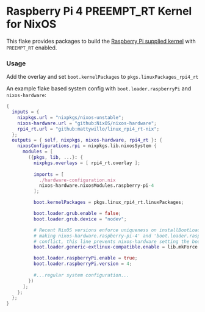 # Raspberry Pi 4 PREEMPT_RT Kernel for NixOS
This flake provides packages to build the [Raspberry Pi supplied kernel](https://github.com/raspberrypi/linux) with `PREEMPT_RT` enabled.

### Usage
Add the overlay and set `boot.kernelPackages` to `pkgs.linuxPackages_rpi4_rt`

An example flake based system config with `boot.loader.raspberryPi` and `nixos-hardware`:

``` nix
{
  inputs = {
    nixpkgs.url = "nixpkgs/nixos-unstable";
    nixos-hardware.url = "github:NixOS/nixos-hardware";
    rpi4_rt.url = "github:mattywillo/linux_rpi4_rt-nix";
  };
  outputs = { self, nixpkgs, nixos-hardware, rpi4_rt }: {
    nixosConfigurations.rpi = nixpkgs.lib.nixosSystem {
      modules = [ 
        ({pkgs, lib, ...}: { 
          nixpkgs.overlays = [ rpi4_rt.overlay ]; 
          
          imports = [
            ./hardware-configuration.nix
            nixos-hardware.nixosModules.raspberry-pi-4
          ];

          boot.kernelPackages = pkgs.linux_rpi4_rt.linuxPackages;

          boot.loader.grub.enable = false;
          boot.loader.grub.device = "nodev";

          # Recent NixOS versions enforce uniqueness on installBootLoader
          # making nixos-hardware.raspberry-pi-4' and 'boot.loader.raspberryPi'
          # conflict, this line prevents nixos-hardware setting the bootloader
          boot.loader.generic-extlinux-compatible.enable = lib.mkForce false;

          boot.loader.raspberryPi.enable = true;
          boot.loader.raspberryPi.version = 4;
          
          #...regular system configuration...
        }) 
      ];
    };
  };
}
```
